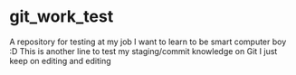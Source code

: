 # git_work_test
A repository for testing at my job
I want to learn to be smart computer boy :D
This is another line to test my staging/commit knowledge on Git
I just keep on editing and editing
